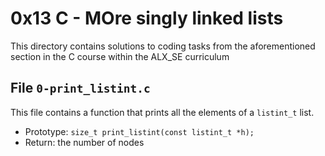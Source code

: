 # 0x13 C - MOre singly linked lists
This directory contains solutions to coding tasks from the aforementioned section in the C course within the ALX_SE curriculum

## File `0-print_listint.c`
This file contains a function that prints all the elements of a `listint_t` list.
* Prototype: `size_t print_listint(const listint_t *h);`
* Return: the number of nodes



